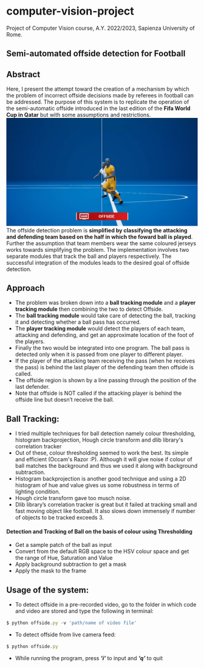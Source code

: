 # computer-vision-project
Project of Computer Vision course, A.Y. 2022/2023, Sapienza University of Rome.

## Semi-automated offside detection for Football

## Abstract

Here, I present the attempt toward the creation of a mechanism by which the problem of incorrect offside decisions made by referees in football can be addressed. The purpose of this system is to replicate the operation of the semi-automatic offside introduced in the last edition of the <b>Fifa World Cup in Qatar</b> but with some assumptions and restrictions. 
  ![example of FIFA semi-automated offside](images/offside.jpeg)
The offside detection problem is <b>simplified by classifying the attacking and defending team based on the half in which the foward ball is played</b>. Further the assumption that team members wear the same coloured jerseys works towards simplifying the problem.
The implementation involves two separate modules that track the ball and players respectively. The successful integration of the modules leads to the desired goal of offside detection.
  

## Approach
* The problem was broken down into a **ball tracking module** and a  **player tracking module** then combining the two to detect Offside. 
* The **ball tracking module** would take care of detecting the ball, tracking it and detecting whether a ball pass has occurred. 
* The **player tracking module** would detect the players of each team, attacking and defending, and get an approximate location of the foot of the players. 
* Finally the two would be integrated into one program. The ball pass is detected only when it is passed from one player to different player. 
* If the player of the attacking team receiving the pass (when he receives the pass) is behind the last player of the defending team then offside is called.
* The offside region is shown by a line passing through the position of the last defender.
* Note that offside is NOT called if the attacking player is behind the offside line but doesn’t receive the ball.

## Ball Tracking:
* I tried multiple techniques for ball detection namely colour thresholding, histogram backprojection, Hough circle transform and dlib library's correlation tracker
* Out of these, colour thresholding seemed to work the best. Its simple and efficient (Occam's Razor :P). Although it will give noise if colour of ball matches the background and thus we used it along with background subtraction.
* Histogram backprojection is another good technique and using a 2D histogram of hue and value gives us some robustness in terms of lighting condition.
* Hough circle transform gave too musch noise.
* Dlib library’s correlation tracker is great but it failed at tracking small and fast moving object like football. It also slows down immensely if number of objects to be tracked exceeds 3.
#### Detection and Tracking of Ball on the basis of colour using Thresholding
* Get a sample patch of the ball as input
* Convert from the default RGB space to the HSV colour space and get the range of Hue, Saturation and Value
* Apply background subtraction to get a mask
* Apply the mask to the frame

## Usage of the system:
* To detect offside in a pre-recorded video, go to the folder in which code and video are stored and type the following in terminal:
```javascript
$ python offside.py -v 'path/name of video file'
```
* To detect offside from live camera feed:
```javascript
$ python offside.py
```
* While running the program, press ***'i'*** to input and ***'q'*** to quit
